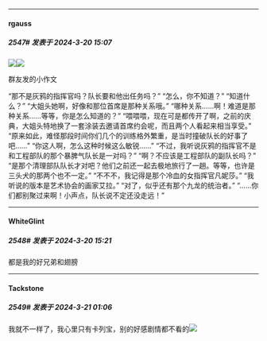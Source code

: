 ﻿
*****

####  rgauss  
##### 2547#       发表于 2024-3-20 15:07

<img src="https://static.saraba1st.com/image/smiley/face2017/072.png" referrerpolicy="no-referrer"><img src="https://p.sda1.dev/16/bb3d378a4c33dde18f6156d7ccb95d69/1000002473.jpg" referrerpolicy="no-referrer">

群友发的小作文

“那不是灰鸦的指挥官吗？队长要和他出任务吗？”
“怎么，你不知道？”
“知道什么？”
“大姐头她啊，好像和那位首席是那种关系哦。”
“哪种关系……啊！难道是那种关系……等等，你是怎么知道的？”
“喂喂喂，现在可是都传开了啊，之前的庆典，大姐头特地换了一套涂装去邀请首席约会呢，而且两个人看起来相当享受。”
“原来如此，难怪那段时间你们几个的训练格外繁重，是当时撞破队长的好事了吧……”
“你这人啊，怎么这种时候这么敏锐……”
“不过，我听说灰鸦的指挥官不是和工程部队的那个暴脾气队长是一对吗？”
“啊？不应该是工程部队的副队长吗？”
“是那个清理部队队长才对吧？他们之前还一起去极地旅行了一趟。等等，也许是三头犬的那两个也不一定。”
“不不不，我记得是那个冷血的女指挥官凡妮莎。”
“我听说的版本是艺术协会的画家艾拉。”
“对了，似乎还有那个九龙的统治者。”
“……你们都别聚过来啊！小声点，队长说不定还没走远！”


*****

####  WhiteGlint  
##### 2548#       发表于 2024-3-20 15:21

都是我的好兄弟和翅膀


*****

####  Tackstone  
##### 2549#       发表于 2024-3-21 01:06

我就不一样了，我心里只有卡列宝，别的好感剧情都不看的<img src="https://p.sda1.dev/16/ac1d90c3f26bcaba19ca7e2f59ef2027/img-16888175359917c4b9a56ff7781080511ab4d76a3983ecdfc02bed4da78e470b1cef50895a3d8.jpg" referrerpolicy="no-referrer">

